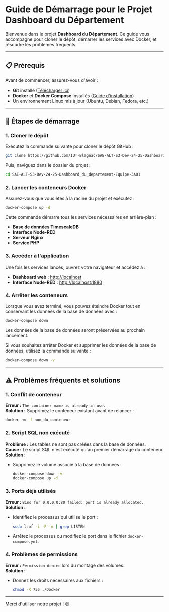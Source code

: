 # Guide de Démarrage pour le Projet Dashboard du Département

Bienvenue dans le projet **Dashboard du Département**. Ce guide vous accompagne pour cloner le dépôt, démarrer les services avec Docker, et résoudre les problèmes fréquents.

---

## 📋 Prérequis
Avant de commencer, assurez-vous d'avoir :
- **Git** installé ([Télécharger ici](https://git-scm.com/))
- **Docker** et **Docker Compose** installés ([Guide d'installation](https://docs.docker.com/get-docker/))
- Un environnement Linux mis à jour (Ubuntu, Debian, Fedora, etc.)

---

## 🚀 Étapes de démarrage

### 1. **Cloner le dépôt**
Exécutez la commande suivante pour cloner le dépôt GitHub :
```bash
git clone https://github.com/IUT-Blagnac/SAE-ALT-S3-Dev-24-25-Dashboard_du_departement-Equipe-3A01.git
```
Puis, naviguez dans le dossier du projet :
```bash
cd SAE-ALT-S3-Dev-24-25-Dashboard_du_departement-Equipe-3A01
```

### 2. **Lancer les conteneurs Docker**
Assurez-vous que vous êtes à la racine du projet et exécutez :
```bash
docker-compose up -d
```
Cette commande démarre tous les services nécessaires en arrière-plan :
- **Base de données TimescaleDB**
- **Interface Node-RED**
- **Serveur Nginx**
- **Service PHP**

### 3. **Accéder à l'application**
Une fois les services lancés, ouvrez votre navigateur et accédez à :
- **Dashboard web** : [http://localhost](http://localhost)
- **Interface Node-RED** : [http://localhost:1880](http://localhost:1880)

### 4. **Arrêter les conteneurs**
Lorsque vous avez terminé, vous pouvez éteindre Docker tout en conservant les données de la base de données avec :
```bash
docker-compose down
```
Les données de la base de données seront préservées au prochain lancement. 

Si vous souhaitez arrêter Docker et supprimer les données de la base de données, utilisez la commande suivante :
```bash
docker-compose down -v
```

---

## ⚠️ Problèmes fréquents et solutions

### 1. **Conflit de conteneur**
**Erreur :** `The container name is already in use.`  
**Solution :** Supprimez le conteneur existant avant de relancer :
```bash
docker rm -f nom_du_conteneur
```

### 2. **Script SQL non exécuté**
**Problème :** Les tables ne sont pas créées dans la base de données.  
**Cause :** Le script SQL n'est exécuté qu'au premier démarrage du conteneur.  
**Solution :**
- Supprimez le volume associé à la base de données :
  ```bash
  docker-compose down -v
  docker-compose up -d
  ```

### 3. **Ports déjà utilisés**
**Erreur :** `Bind for 0.0.0.0:80 failed: port is already allocated.`  
**Solution :**
- Identifiez le processus qui utilise le port :
  ```bash
  sudo lsof -i -P -n | grep LISTEN
  ```
- Arrêtez le processus ou modifiez le port dans le fichier `docker-compose.yml`.

### 4. **Problèmes de permissions**
**Erreur :** `Permission denied` lors du montage des volumes.  
**Solution :**
- Donnez les droits nécessaires aux fichiers :
  ```bash
  chmod -R 755 ./Docker
  ```

---

Merci d'utiliser notre projet ! 😊

